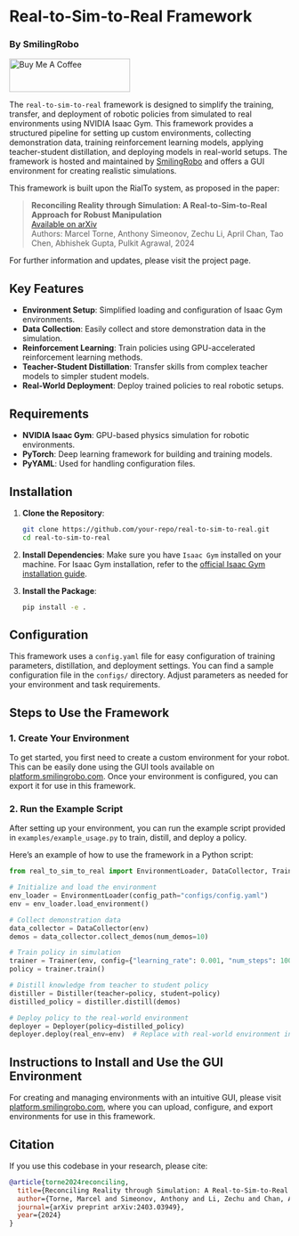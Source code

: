 # Real-to-Sim-to-Real Framework
### By SmilingRobo

<a href="https://www.buymeacoffee.com/SupportSmilingRobo" target="_blank"><img src="https://cdn.buymeacoffee.com/buttons/v2/default-yellow.png" alt="Buy Me A Coffee" style="height: 60px !important;width: 217px !important;" ></a>

The `real-to-sim-to-real` framework is designed to simplify the training, transfer, and deployment of robotic policies from simulated to real environments using NVIDIA Isaac Gym. This framework provides a structured pipeline for setting up custom environments, collecting demonstration data, training reinforcement learning models, applying teacher-student distillation, and deploying models in real-world setups. The framework is hosted and maintained by [SmilingRobo](https://platform.smilingrobo.com) and offers a GUI environment for creating realistic simulations.

This framework is built upon the RialTo system, as proposed in the paper:
> **Reconciling Reality through Simulation: A Real-to-Sim-to-Real Approach for Robust Manipulation**  
> [Available on arXiv](https://arxiv.org/abs/2403.03949)  
> Authors: Marcel Torne, Anthony Simeonov, Zechu Li, April Chan, Tao Chen, Abhishek Gupta, Pulkit Agrawal, 2024  

For further information and updates, please visit the project page.

## Key Features
- **Environment Setup**: Simplified loading and configuration of Isaac Gym environments.
- **Data Collection**: Easily collect and store demonstration data in the simulation.
- **Reinforcement Learning**: Train policies using GPU-accelerated reinforcement learning methods.
- **Teacher-Student Distillation**: Transfer skills from complex teacher models to simpler student models.
- **Real-World Deployment**: Deploy trained policies to real robotic setups.

## Requirements
- **NVIDIA Isaac Gym**: GPU-based physics simulation for robotic environments.
- **PyTorch**: Deep learning framework for building and training models.
- **PyYAML**: Used for handling configuration files.

## Installation

1. **Clone the Repository**:
   ```bash
   git clone https://github.com/your-repo/real-to-sim-to-real.git
   cd real-to-sim-to-real
   ```

2. **Install Dependencies**:
   Make sure you have `Isaac Gym` installed on your machine. For Isaac Gym installation, refer to the [official Isaac Gym installation guide](https://developer.nvidia.com/isaac-gym).

3. **Install the Package**:
   ```bash
   pip install -e .
   ```

## Configuration
This framework uses a `config.yaml` file for easy configuration of training parameters, distillation, and deployment settings. You can find a sample configuration file in the `configs/` directory. Adjust parameters as needed for your environment and task requirements.

## Steps to Use the Framework

### 1. Create Your Environment
To get started, you first need to create a custom environment for your robot. This can be easily done using the GUI tools available on [platform.smilingrobo.com](https://platform.smilingrobo.com). Once your environment is configured, you can export it for use in this framework.

### 2. Run the Example Script
After setting up your environment, you can run the example script provided in `examples/example_usage.py` to train, distill, and deploy a policy.

Here’s an example of how to use the framework in a Python script:

```python
from real_to_sim_to_real import EnvironmentLoader, DataCollector, Trainer, Distiller, Deployer

# Initialize and load the environment
env_loader = EnvironmentLoader(config_path="configs/config.yaml")
env = env_loader.load_environment()

# Collect demonstration data
data_collector = DataCollector(env)
demos = data_collector.collect_demos(num_demos=10)

# Train policy in simulation
trainer = Trainer(env, config={"learning_rate": 0.001, "num_steps": 1000})
policy = trainer.train()

# Distill knowledge from teacher to student policy
distiller = Distiller(teacher=policy, student=policy)
distilled_policy = distiller.distill(demos)

# Deploy policy to the real-world environment
deployer = Deployer(policy=distilled_policy)
deployer.deploy(real_env=env)  # Replace with real-world environment instance
```

## Instructions to Install and Use the GUI Environment
For creating and managing environments with an intuitive GUI, please visit [platform.smilingrobo.com](https://platform.smilingrobo.com), where you can upload, configure, and export environments for use in this framework.

## Citation
If you use this codebase in your research, please cite:
```bibtex
@article{torne2024reconciling,
  title={Reconciling Reality through Simulation: A Real-to-Sim-to-Real Approach for Robust Manipulation},
  author={Torne, Marcel and Simeonov, Anthony and Li, Zechu and Chan, April and Chen, Tao and Gupta, Abhishek and Agrawal, Pulkit},
  journal={arXiv preprint arXiv:2403.03949},
  year={2024}
}
```
